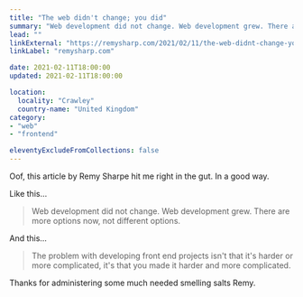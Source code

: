 ```yaml
---
title: "The web didn't change; you did"
summary: "Web development did not change. Web development grew. There are more options now, not different options."
lead: ""
linkExternal: "https://remysharp.com/2021/02/11/the-web-didnt-change-you-did"
linkLabel: "remysharp.com"

date: 2021-02-11T18:00:00
updated: 2021-02-11T18:00:00

location:
  locality: "Crawley"
  country-name: "United Kingdom"
category:
- "web"
- "frontend"

eleventyExcludeFromCollections: false
---
```


Oof, this article by Remy Sharpe hit me right in the gut. In a good way.

Like this&hellip;

> Web development did not change. Web development grew. There are more options now, not different options.

And this&hellip;

> The problem with developing front end projects isn't that it's harder or more complicated, it's that you made it harder and more complicated.

Thanks for administering some much needed smelling salts Remy.




